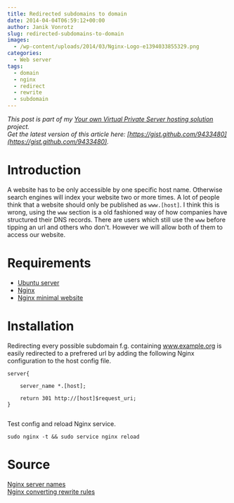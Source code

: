 ```yaml
---
title: Redirected subdomains to domain
date: 2014-04-04T06:59:12+00:00
author: Janik Vonrotz
slug: redirected-subdomains-to-domain
images:
  - /wp-content/uploads/2014/03/Nginx-Logo-e1394033855329.png
categories:
  - Web server
tags:
  - domain
  - nginx
  - redirect
  - rewrite
  - subdomain
---
```

*This post is part of my [Your own Virtual Private Server hosting solution](https://janikvonrotz.ch/your-own-virtual-private-server-hosting-solution/) project.*  
*Get the latest version of this article here: [https://gist.github.com/9433480](https://gist.github.com/9433480).*

# Introduction

A website has to be only accessible by one specific host name. Otherwise search engines will index your website two or more times.
A lot of people think that a website should only be published as `www.[host]`.
I think this is wrong, using the `www` section is a old fashioned way of how companies have structured their DNS records.
There are users which still use the `www` before tipping an url and others who don't.
However we will allow both of them to access our website.
<!--more-->
# Requirements

* [Ubuntu server](https://janikvonrotz.ch/2014/03/13/deploy-ubuntu-server/)
* [Nginx](https://janikvonrotz.ch/2014/03/31/install-nginx/)
* [Nginx minimal website](https://janikvonrotz.ch/2014/04/01/nginx-minimal-website/)

# Installation

Redirecting every possible subdomain f.g. containing www.example.org is easily redirected to a prefrered url by adding the following Nginx configuration to the host config file.

```
server{

    server_name *.[host];
    
    return 301 http://[host]$request_uri;
}
    
```
Test config and reload Nginx service.

    sudo nginx -t && sudo service nginx reload

# Source

[Nginx server names](http://nginx.org/en/docs/http/server_names.html)  
[Nginx converting rewrite rules](http://nginx.org/en/docs/http/converting_rewrite_rules.html)  